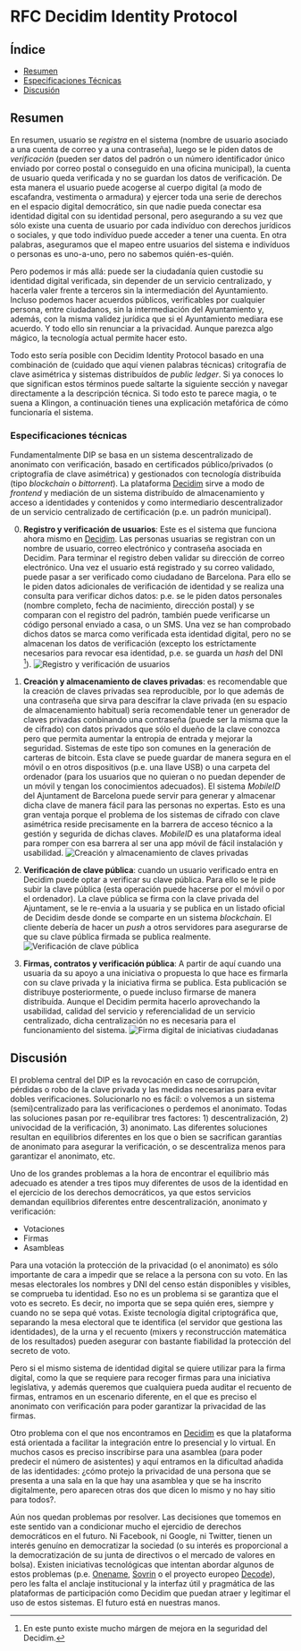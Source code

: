 
# RFC Decidim Identity Protocol

## Índice

* [Resumen](#DIP-summary)
* [Especificaciones Técnicas](#DIP-specs)
* [Discusión](#discusion)


## <a name="DIP-summary"></a> Resumen

En resumen, usuario se *registra* en el sistema (nombre de usuario asociado a una cuenta de correo y a una contraseña), luego se le piden datos de *verificación* (pueden ser datos del padrón o un número identificador único enviado por correo postal o conseguido en una oficina municipal), la cuenta de usuario queda verificada y no se guardan los datos de verificación. De esta manera el usuario puede acogerse al cuerpo digital (a modo de escafandra, vestimenta o armadura) y ejercer toda una serie de derechos en el espacio digital democrático, sin que nadie pueda conectar esa identidad digital con su identidad personal, pero asegurando a su vez que sólo existe una cuenta de usuario por cada indivíduo con derechos jurídicos o sociales, y que todo indivíduo puede acceder a tener una cuenta. En otra palabras, aseguramos que el mapeo entre usuarios del sistema e indivíduos o personas es uno-a-uno, pero no sabemos quién-es-quién.

Pero podemos ir más allá: puede ser la ciudadanía quien custodie su identidad digital verificada, sin depender de un servicio centralizado, y hacerla valer frente a terceros sin la intermediación del Ayuntamiento. Incluso podemos hacer acuerdos públicos, verificables por cualquier persona, entre ciudadanos, sin la intermediación del Ayuntamiento y, además, con la misma validez jurídica que si el Ayuntamiento mediara ese acuerdo. Y todo ello sin renunciar a la privacidad. Aunque parezca algo mágico, la tecnología actual permite hacer esto.

Todo esto sería posible con Decidim Identity Protocol basado en una combinación de (cuidado que aquí vienen palabras técnicas) critografía de clave asimétrica y sistemas distribuídos de *public ledger*. Si ya conoces lo que significan estos términos puede saltarte la siguiente sección y navegar directamente a la descripción técnica. Si todo esto te parece magia, o te suena a Klingon, a continuación tienes una explicación metafórica de cómo funcionaría el sistema.

### <a name="DIP-specs"></a>Especificaciones técnicas

Fundamentalmente DIP se basa en un sistema descentralizado de anonimato con verificación, basado en certificados público/privados (o criptografía de clave asimétrica) y gestionados con tecnología distribuída (tipo *blockchain* o *bittorrent*). La plataforma [Decidim](https://decidim.github.io) sirve a modo de *frontend* y mediación de un sistema distribuído de almacenamiento y acceso a identidades y contenidos y como intermediario descentralizador de un servicio centralizado de certificación (p.e. un padrón municipal). 

0. **Registro y verificación de usuarios**: Este es el sistema que funciona ahora mismo en [Decidim](https://decidim.github.io). Las personas usuarias se registran con un nombre de usuario, correo electrónico y contraseña asociada en Decidim. Para terminar el registro deben validar su dirección de correo electrónico. Una vez el usuario está registrado y su correo validado, puede pasar a ser verificado como ciudadano de Barcelona. Para ello se le piden datos adicionales de verificación de identidad y se realiza una consulta para verificar dichos datos: p.e. se le piden datos personales (nombre completo, fecha de nacimiento, dirección postal) y se comparan con el registro del padrón, también puede verificarse un código personal enviado a casa, o un SMS. Una vez se han comprobado dichos datos se marca como verificada esta identidad digital, pero no se almacenan los datos de verificación (excepto los estríctamente necesarios para revocar esa identidad, p.e. se guarda un *hash* del DNI [^9]). 
![Registro y verificación de usuarios](https://i.imgur.com/7E5YWen.png)

[^9]: En este punto existe mucho márgen de mejora en la seguridad del Decidim.


1. **Creación y almacenamiento de claves privadas**: es recomendable que la creación de claves privadas sea reproducible, por lo que además de una contraseña que sirva para descifrar la clave privada (en su espacio de almacenamiento habitual) sería recomendable tener un generador de claves privadas conbinando una contraseña (puede ser la misma que la de cifrado) con datos privados que sólo el dueño de la clave conozca pero que permita aumentar la entropia de entrada y mejorar la seguridad. Sistemas de este tipo son comunes en la generación de carteras de bitcoin. Esta clave se puede guardar de manera segura en el móvil o en otros dispositivos (p.e. una llave USB) o una carpeta del ordenador (para los usuarios que no quieran o no puedan depender de un móvil y tengan los conocimientos adecuados). El sistema *MobileID* del Ajuntament de Barcelona puede servir para generar y almacenar dicha clave de manera fácil para las personas no expertas. Esto es una gran ventaja porque el problema de los sistemas de cifrado con clave asimétrica reside precisamente en la barrera de acceso técnico a la gestión y segurida de dichas claves. *MobileID* es una plataforma ideal para romper con esa barrera al ser una app móvil de fácil instalación y usabilidad. 
![Creación y almacenamiento de claves privadas](https://i.imgur.com/lonhiGi.png)

2. **Verificación de clave pública**: cuando un usuario verificado entra en Decidim puede optar a verificar su clave pública. Para ello se le pide subir la clave pública (esta operación puede hacerse por el móvil o por el ordenador). La clave pública se firma con la clave privada del Ajuntament, se le re-envia a la usuaria y se publica en un listado oficial de Decidim desde donde se comparte en un sistema *blockchain*. El cliente debería de hacer un *push* a otros servidores para asegurarse de que su clave pública firmada se publica realmente.
![Verificación de clave pública](https://i.imgur.com/O7fMB7d.png)

3. **Firmas, contratos y verificación pública**: A partir de aquí cuando una usuaria da su apoyo a una iniciativa o propuesta lo que hace es firmarla con su clave privada y la iniciativa firma se publica. Esta publicación se distribuye posteriormente, o puede incluso firmarse de manera distribuída. Aunque el Decidim permita hacerlo aprovechando la usabilidad, calidad del servicio y referencialidad de un servicio centralizado, dicha centralización no es necesaria para el funcionamiento del sistema.
![Firma digital de iniciativas ciudadanas](https://i.imgur.com/hUMWd2H.png)


## <a name="discusion"></a>Discusión 

El problema central del DIP es la revocación en caso de corrupción, pérdidas o robo de la clave privada y las medidas necesarias para evitar dobles verificaciones. Solucionarlo no es fácil: o volvemos a un sistema (semi)centralizado para las verificaciones o perdemos el anonimato. Todas las soluciones pasan por re-equilibrar tres factores: 1) descentralización, 2) univocidad de la verificación, 3) anonimato. Las diferentes soluciones resultan en equilibrios diferentes en los que o bien se sacrifican garantías de anonimato para asegurar la verificación, o se descentraliza menos para garantizar el anonimato, etc. 

Uno de los grandes problemas a la hora de encontrar el equilibrio más adecuado es atender a tres tipos muy diferentes de usos de la identidad en el ejercicio de los derechos democráticos, ya que estos servicios demandan equilibrios diferentes entre descentralización, anonimato y verificación:

* Votaciones
* Firmas
* Asambleas

Para una votación la protección de la privacidad (o el anonimato) es sólo importante de cara a impedir que se relace a la persona con su voto. En las mesas electorales los nombres y DNI del censo están disponibles y visibles, se comprueba tu identidad. Eso no es un problema si se garantiza que el voto es secreto. Es decir, no importa que se sepa quién eres, siempre y cuando no se sepa qué votas. Existe tecnología digital criptográfica que, separando la mesa electoral que te identifica (el servidor que gestiona las identidades), de la urna y el recuento (mixers y reconstrucción matemática de los resultados) pueden asegurar con bastante fiabilidad la protección del secreto de voto. 

Pero si el mismo sistema de identidad digital se quiere utilizar para la firma digital, como la que se requiere para recoger firmas para una iniciativa legislativa, y además queremos que cualquiera pueda auditar el recuento de firmas, entramos en un escenario diferente, en el que es preciso el anonimato con verificación para poder garantizar la privacidad de las firmas. 

Otro problema con el que nos encontramos en [Decidim](https://decidim.github.io) es que la plataforma está orientada a facilitar la integración entre lo presencial y lo virtual. En muchos casos es preciso inscribirse para una asamblea (para poder predecir el número de asistentes) y aquí entramos en la dificultad añadida de las identidades: ¿cómo protejo la privacidad de una persona que se presenta a una sala en la que hay una asamblea y que se ha inscrito digitalmente, pero aparecen otras dos que dicen lo mismo y no hay sitio para todos?.

Aún nos quedan problemas por resolver. Las decisiones que tomemos en este sentido van a condicionar mucho el ejercidio de derechos democráticos en el futuro. Ni Facebook, ni Google, ni Twitter, tienen un interés genuíno en democratizar la sociedad (o su interés es proporcional a la democratización de su junta de directivos o el mercado de valores en bolsa). Existen iniciativas tecnológicas que intentan abordar algunos de estos problemas (p.e. [Onename](https://onename.com/), [Sovrin](https://sovrin.org/) o el proyecto europeo [Decode](http://www.decodeproject.eu/)), pero les falta el anclaje institucional y la interfaz útil y pragmática de las plataformas de participación como Decidim que puedan atraer y legitimar el uso de estos sistemas. El futuro está en nuestras manos. 


